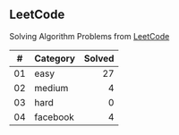 ## LeetCode

Solving Algorithm Problems from [LeetCode](https://leetcode.com/)

| #  |    Category    | Solved |
|:--:|:---------------|-------:|
| 01 |      easy      |   27   |
| 02 |     medium     |   4   |
| 03 |      hard      |   0   |
| 04 |    facebook    |   4   |
